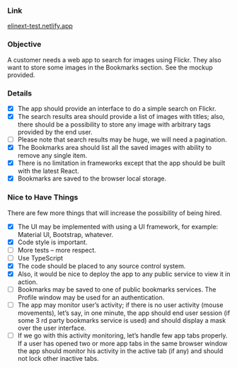 ### Link
[elinext-test.netlify.app](https://elinext-test.netlify.app/)

### Objective
A customer needs a web app to search for images using Flickr. They also want to store some images in the Bookmarks section. See the mockup provided.

### Details
- [x] The app should provide an interface to do a simple search on Flickr. 
- [x] The search results area should provide a list of images with titles; also, there should be a possibility to store any image with arbitrary tags provided by the end user. 
- [ ] Please note that search results may be huge, we will need a pagination.
- [x] The Bookmarks area should list all the saved images with ability to remove any single item.
- [x] There is no limitation in frameworks except that the app should be built with the latest React.
- [x] Bookmarks are saved to the browser local storage.

### Nice to Have Things

There are few more things that will increase the possibility of being hired.
- [x] The UI may be implemented with using a UI framework, for example: Material UI, Bootstrap,
whatever.
- [x] Code style is important.
- [ ] More tests – more respect.
- [ ] Use TypeScript
- [x] The code should be placed to any source control system.
- [x] Also, it would be nice to deploy the app to any public service to view it in action.
- [ ] Bookmarks may be saved to one of public bookmarks services. The Profile window may be
used for an authentication.
- [ ] The app may monitor user’s activity; if there is no user activity (mouse movements), let’s
say, in one minute, the app should end user session (if some 3 rd party bookmarks service is
used) and should display a mask over the user interface.
- [ ] If we go with this activity monitoring, let’s handle few app tabs properly. If a user has
opened two or more app tabs in the same browser window the app should monitor his
activity in the active tab (if any) and should not lock other inactive tabs.
